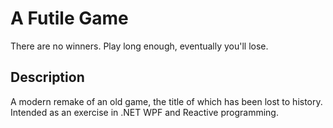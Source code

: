 # A Futile Game
There are no winners. Play long enough, eventually you'll lose.

## Description
A modern remake of an old game, the title of which has been lost to history.  
Intended as an exercise in .NET WPF and Reactive programming.
